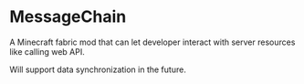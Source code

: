 # MessageChain

A Minecraft fabric mod that can let developer interact with server resources like calling web API.

Will support data synchronization in the future.
